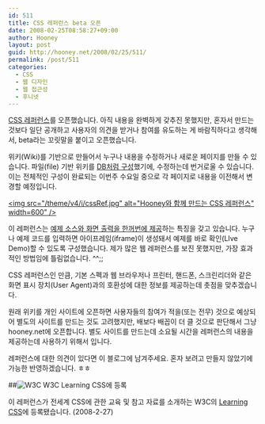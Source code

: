 ```yaml
---
id: 511
title: CSS 레퍼런스 beta 오픈
date: 2008-02-25T08:58:27+09:00
author: Hooney
layout: post
guid: http://hooney.net/2008/02/25/511/
permalink: /post/511
categories:
  - CSS
  - 웹 디자인
  - 웹 접근성
  - 후니넷
---
```

[CSS 레퍼런스](/docs/Css/)를 오픈했습니다. 아직 내용을 완벽하게 갖추진 못했지만, 혼자서 만드는 것보다 일단 공개하고 사용자의 의견을 받거나 참여를 유도하는 게 바람직하다고 생각해서, beta라는 꼬릿말을 붙이고 오픈했습니다.

위키(Wiki)를 기반으로 만들어서 누구나 내용을 수정하거나 새로운 페이지를 만들 수 있습니다. 파일(file) 기반 위키를 [DB처럼 구성](/docs/Css/Font-family?action=edit)했기에, 수정하는데 번거로울 수 있습니다. 이는 전체적인 구성이 완료되는 이번주 수요일 중으로 각 페이지로 내용을 이전해서 변경할 예정입니다.

[<img src="/theme/v4/i/cssRef.jpg" alt="Hooney와 함께 만드는 CSS 레퍼런스" width=600" />](/docs/Css/)

이 레퍼런스는 [예제 소스와 화면 출력을 한꺼번에 제공](/docs/Css/Font-family#toc4)하는 특징을 갖고 있습니다. 누구나 예제 코드를 입력하면 아이프레임(iframe)이 생성돼서 예제를 바로 확인(LIve Demo)할 수 있도록 구성했습니다. 제가 많은 웹 레퍼런스를 보진 못했지만, 가장 효과적인 방법임에 틀림없습니다. ^^;;

CSS 레퍼런스인 만큼, 기본 스펙과 웹 브라우저나 프린터, 핸드폰, 스크린리더와 같은 화면 표시 장치(User Agent)과의 호환성에 대한 정보를 제공하는데 촛점을 맞추겠습니다.

원래 위키를 개인 사이트에 오픈하면 사용자들의 참여가 적을(또는 전무) 것으로 예상되어 별도의 사이트를 만드는 것도 고려했지만, 배보다 배꼽이 더 클 것으로 판단해서 그냥 hooney.net에 오픈합니다. 별도 사이트를 만드는데 소요될 시간을 레퍼런스의 내용을 제공하는데 사용하기 위해서 입니다.

레퍼런스에 대한 의견이 있다면 이 블로그에 남겨주세요. 혼자 보려고 만들지 않았기에 가능한 반영하겠습니다. ㅎㅎ

##<img src="http://www.w3.org/Icons/w3c_home" alt="W3C" class="right" /> W3C Learning CSS에 등록

이 레퍼런스가 전세계 CSS에 관한 교육 및 참고 자료를 소개하는 W3C의 [Learning CSS](http://www.w3.org/Style/CSS/learning)에 등록됐습니다. (2008-2-27)